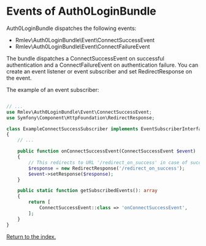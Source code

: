 Events of Auth0LoginBundle
==========================

Auth0LoginBundle dispatches the following events:

* Rmlev\Auth0LoginBundle\Event\ConnectSuccessEvent
* Rmlev\Auth0LoginBundle\Event\ConnectFailureEvent

The bundle dispatches a ConnectSuccessEvent on successful authentication and a ConnectFailureEvent
on authentication failure.
You can create an event listener or event subscriber and set RedirectResponse on the event.

The example of an event subscriber:
```php

// ...
use Rmlev\Auth0LoginBundle\Event\ConnectSuccessEvent;
use Symfony\Component\HttpFoundation\RedirectResponse;

class ExampleConnectSuccessSubscriber implements EventSubscriberInterface
{
    // ...

    public function onConnectSuccessEvent(ConnectSuccessEvent $event)
    {
        // This redirects to URL '/redirect_on_success' in case of successful authentication
        $response = new RedirectResponse('/redirect_on_success');
        $event->setResponse($response);
    }

    public static function getSubscribedEvents(): array
    {
        return [
            ConnectSuccessEvent::class => 'onConnectSuccessEvent',
        ];
    }
}
```

[Return to the index.](index.md)

